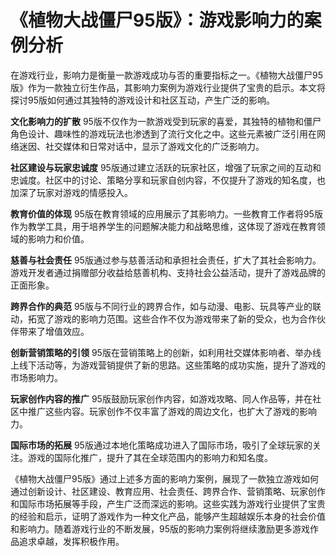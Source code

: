 # 《植物大战僵尸95版》：游戏影响力的案例分析

在游戏行业，影响力是衡量一款游戏成功与否的重要指标之一。《植物大战僵尸95版》作为一款独立衍生作品，其影响力案例为游戏行业提供了宝贵的启示。本文将探讨95版如何通过其独特的游戏设计和社区互动，产生广泛的影响。

**文化影响力的扩散**
95版不仅作为一款游戏受到玩家的喜爱，其独特的植物和僵尸角色设计、趣味性的游戏玩法也渗透到了流行文化之中。这些元素被广泛引用在网络迷因、社交媒体和日常对话中，显示了游戏文化的广泛影响力。

**社区建设与玩家忠诚度**
95版通过建立活跃的玩家社区，增强了玩家之间的互动和忠诚度。社区中的讨论、策略分享和玩家自创内容，不仅提升了游戏的知名度，也加深了玩家对游戏的情感投入。

**教育价值的体现**
95版在教育领域的应用展示了其影响力。一些教育工作者将95版作为教学工具，用于培养学生的问题解决能力和战略思维，这体现了游戏在教育领域的影响力和价值。

**慈善与社会责任**
95版通过参与慈善活动和承担社会责任，扩大了其社会影响力。游戏开发者通过捐赠部分收益给慈善机构、支持社会公益活动，提升了游戏品牌的正面形象。

**跨界合作的典范**
95版与不同行业的跨界合作，如与动漫、电影、玩具等产业的联动，拓宽了游戏的影响力范围。这些合作不仅为游戏带来了新的受众，也为合作伙伴带来了增值效应。

**创新营销策略的引领**
95版在营销策略上的创新，如利用社交媒体影响者、举办线上线下活动等，为游戏营销提供了新的思路。这些策略的成功实施，提升了游戏的市场影响力。

**玩家创作内容的推广**
95版鼓励玩家创作内容，如游戏攻略、同人作品等，并在社区中推广这些内容。玩家创作不仅丰富了游戏的周边文化，也扩大了游戏的影响力。

**国际市场的拓展**
95版通过本地化策略成功进入了国际市场，吸引了全球玩家的关注。游戏的国际化推广，提升了其在全球范围内的影响力和知名度。

《植物大战僵尸95版》通过上述多方面的影响力案例，展现了一款独立游戏如何通过创新设计、社区建设、教育应用、社会责任、跨界合作、营销策略、玩家创作和国际市场拓展等手段，产生广泛而深远的影响。这些实践为游戏行业提供了宝贵的经验和启示，证明了游戏作为一种文化产品，能够产生超越娱乐本身的社会价值和影响力。随着游戏行业的不断发展，95版的影响力案例将继续激励更多游戏作品追求卓越，发挥积极作用。